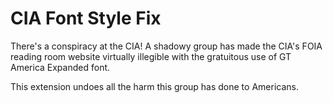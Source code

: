 # CIA Font Style Fix

There's a conspiracy at the CIA! A shadowy group has made the CIA's FOIA reading room website virtually illegible with the gratuitous use of GT America Expanded font.

This extension undoes all the harm this group has done to Americans.
